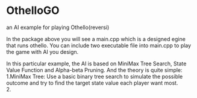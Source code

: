 # OthelloGO
an AI example for playing Othello(reversi)

In the package above you will see a main.cpp which is a designed egine that runs othello.
You can include two executable file into main.cpp to play the game with AI you design.

In this particular example, the AI is based on MiniMax Tree Search, State Value Function and Alpha-beta Pruning.
And the theory is quite simple:                                                                  
  1.MiniMax Tree: Use a basic binary tree search to simulate the possible outcome and try to find the target state value each player want most.   
  2.
